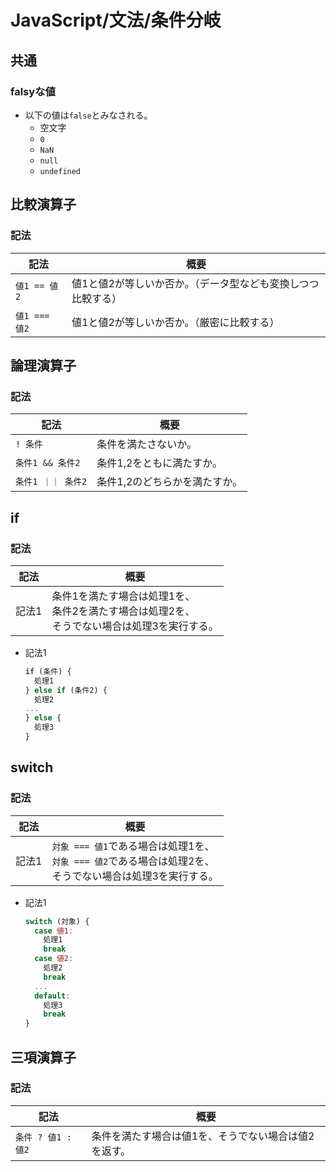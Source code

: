 # JavaScript/文法/条件分岐

## 共通

### falsyな値

- 以下の値は`false`とみなされる。
  - 空文字
  - `0`
  - `NaN`
  - `null`
  - `undefined`

## 比較演算子

### 記法

| 記法          | 概要                                                         |
| ------------- | ------------------------------------------------------------ |
| `値1 == 値2`  | 値1と値2が等しいか否か。（データ型なども変換しつつ比較する） |
| `値1 === 値2` | 値1と値2が等しいか否か。（厳密に比較する）                   |

## 論理演算子

### 記法

| 記法               | 概要                          |
| ------------------ | ----------------------------- |
| `! 条件`           | 条件を満たさないか。          |
| `条件1 && 条件2`   | 条件1,2をともに満たすか。     |
| `条件1 ｜｜ 条件2` | 条件1,2のどちらかを満たすか。 |

## if

### 記法

| 記法  | 概要                                                         |
| ----- | ------------------------------------------------------------ |
| 記法1 | 条件1を満たす場合は処理1を、<br />条件2を満たす場合は処理2を、<br />そうでない場合は処理3を実行する。 |

- 記法1

  ```js
  if (条件) {
    処理1
  } else if (条件2) {
    処理2
  ...
  } else {
    処理3
  }
  ```

## switch

### 記法

| 記法  | 概要                                                         |
| ----- | ------------------------------------------------------------ |
| 記法1 | `対象 === 値1`である場合は処理1を、<br />`対象 === 値2`である場合は処理2を、<br />そうでない場合は処理3を実行する。 |

- 記法1

  ```js
  switch (対象) {
    case 値1:
      処理1
      break
    case 値2:
      処理2
      break
    ...
    default:
      処理3
      break
  }
  ```

## 三項演算子

### 記法

| 記法               | 概要                                                 |
| ------------------ | ---------------------------------------------------- |
| `条件 ? 値1 : 値2` | 条件を満たす場合は値1を、そうでない場合は値2を返す。 |
